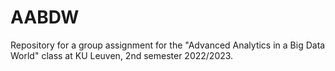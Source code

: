 # AABDW
Repository for a group assignment for the "Advanced Analytics in a Big Data World" class at KU Leuven, 2nd semester 2022/2023.
